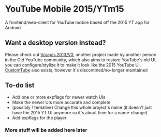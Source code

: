 # YouTube Mobile 2015/YTm15
A frontend/web-client for YouTube mobile based off the 2015 YT app for Android

## Want a desktop version instead?
Please check out <a href="https://vorapis.pages.dev/#/">Vorapis 2013/V3</a>, another project made by another person in the Old YouTube community, which also aims to restore YouTube's old UI, you can configure/stylize it to make it look like the 2015 YouTube UI. <a href="https://chromewebstore.google.com/detail/customtube-restore-the-ol/iedffooliepgabiihipcbokboecnfcbe">CustomTube</a> also exists, however it's discontined/no-longer maintained

## To-do list
- Add one or more expflags for newer watch UIs
- Make the newer UIs more accurate and complete
- (possibly / tentative) Change this whole project's name (it doesn't just have the 2015 YT UI anymore so it's about time for a name-change)
- Add expflags for the player

### More stuff will be added here later
